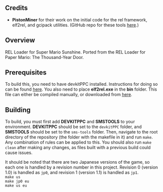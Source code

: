 ## Credits
* **PistonMiner** for their work on the initial code for the rel framework, elf2rel, and gcipack utilities. (GitHub repo for these tools [here](https://github.com/PistonMiner/ttyd-tools).)

## Overview
REL Loader for Super Mario Sunshine. Ported from the REL Loader for Paper Mario: The Thousand-Year Door.

## Prerequisites
To build this, you need to have devkitPPC installed. Instructions for doing so can be found [here](https://devkitpro.org/wiki/Getting_Started). You also need to place **elf2rel.exe** in the **bin** folder. This file can either be compiled manually, or downloaded from [here](https://github.com/PistonMiner/ttyd-tools/releases/download/v2.5/elf2rel.exe).

## Building
To build, you must first add **DEVKITPPC** and **SMSTOOLS** to your environment. **DEVKITPPC** should be set to the `devkitPPC` folder, and **SMSTOOLS** should be set to the `sms-tools` folder. Then, navigate to the root directory of the repository (the folder with the makefile in it) and run `make`. Any combination of rules can be applied to this. You should also run `make clean` after making any changes, as files built with a previous build could cause issues.  

It should be noted that there are two Japanese versions of the game, so each one is handled by a revision number in this project. Revision 0 (version 1.0) is handled as `jp0`, and revision 1 (version 1.1) is handled as `jp1`.  
`make us`  
`make jp0 eu`  
`make us eu`  
